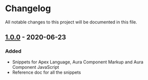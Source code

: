 # Changelog
All notable changes to this project will be documented in this file.

## [1.0.0] - 2020-06-23
### Added
- Snippets for Apex Language, Aura Component Markup and Aura Component JavaScript
- Reference doc for all the snippets

[1.0.0]: https://github.com/meajinkya/salesforce-snippets/releases/tag/v1.0.0